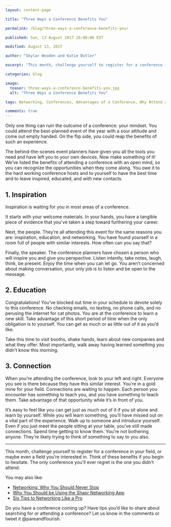 ```yaml
---
layout: content-page

title: "Three Ways a Conference Benefits You"

permalink: /blog/three-ways-a-conference-benefits-you/

published: Sun, 13 August 2017 10:00:00 EST

modified: August 13, 2017

author: "Skylar Wooden and Katie Butler"

excerpt: "This month, challenge yourself to register for a conference in your field, or maybe even a field you’re interested in."

categories: blog

image:
  teaser: three-ways-a-conference-benefits-you.jpg
  alt: "Three Ways a Conference Benefits You"

tags: Networking, Conferences, Advantages of a Conference, Why Attend a Conference

comments: true
---
```


Only one thing can ruin the outcome of a conference: your mindset. You could attend the best-planned event of the year with a sour attitude and come out empty handed. On the flip side, you could reap the benefits of such an experience. 

The behind-the-scenes event planners have given you all the tools you need and have left you to your own devices. Now make something of it! We’ve listed the benefits of attending a conference with an open mind, so you can recognize the opportunities when they come along. You owe it to the hard working conference hosts and to yourself to have the best time and to leave inspired, educated, and with new contacts. 

## 1. Inspiration

Inspiration is waiting for you in most areas of a conference. 

It starts with your welcome materials. In your hands, you have a tangible piece of evidence that you’ve taken a step toward furthering your career. 

Next, the people. They’re all attending this event for the same reasons you are: inspiration, education, and networking. You have found yourself in a room full of people with similar interests. How often can you say that? 

Finally, the speaker. The conference planners have chosen a person who will inspire you and give you perspective. Listen intently, take notes, laugh, think, be present. Enjoy the time when you can let go. You aren’t concerned about making conversation, your only job is to listen and be open to the message.

## 2. Education

Congratulations! You’ve blocked out time in your schedule to devote solely to this conference. No checking emails, no texting, no phone calls, and no perusing the internet for cat photos. You are at the conference to learn a new skill. Take advantage of this short period of time when the only obligation is to yourself. You can get as much or as little out of it as you’d like. 

Take this time to visit booths, shake hands, learn about new companies and what they offer. Most importantly, walk away having learned something you didn’t know this morning. 

## 3. Connection

When you’re attending the conference, look to your left and right. Everyone you see is there because they have this similar interest. You’re in a gold mine for your field. Connections are waiting to happen. Each person you encounter has something to teach you, and you have something to teach them. Take advantage of that opportunity while it’s in front of you. 

It’s easy to feel like you can get just as much out of it if you sit alone and learn by yourself. While you will learn something, you’ll have missed out on a vital part of the experience. Walk up to someone and introduce yourself. Even if you just meet the people sitting at your table, you’ve still made connections. Spend time getting to know them. You’re not bothering anyone. They’re likely trying to think of something to say to you also. 

<hr class="secondary">

This month, challenge yourself to register for a conference in your field, or maybe even a field you’re interested in. Think of these benefits if you begin to hesitate. The only conference you’ll ever regret is the one you didn’t attend. 

You may also like: 

<ul>
  <li><a href="/blog/networking-why-you-should-never-stop/">Networking: Why You Should Never Stop</a></li>
  <li><a href="/blog/why-you-should-be-using-the-shapr-networking-app/">Why You Should be Using the Shapr Networking App</a></li>
  <li><a href="/blog/six-tips-to-networking-like-a-pro/">Six Tips to Networking Like a Pro</a></li>
</ul>

Do you have a conference coming up? Have tips you’d like to share about searching for or attending a conference? Let us know in the comments or tweet it @pareandflourish.